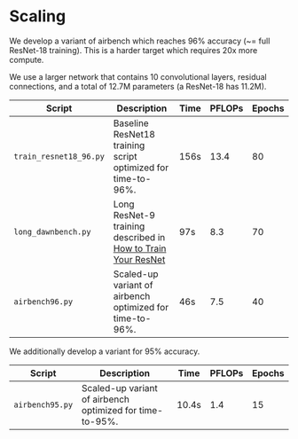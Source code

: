 # Scaling

We develop a variant of airbench which reaches 96% accuracy (~= full ResNet-18 training).
This is a harder target which requires 20x more compute.

We use a larger network that contains 10 convolutional layers, residual connections, and a
total of 12.7M parameters (a ResNet-18 has 11.2M).

| Script | Description | Time | PFLOPs | Epochs |
| - | - | - | - | - | 
| `train_resnet18_96.py` | Baseline ResNet18 training script optimized for time-to-96%. | 156s | 13.4 | 80 |
| `long_dawnbench.py` | Long ResNet-9 training described in [How to Train Your ResNet](https://myrtle.ai/learn/how-to-train-your-resnet-8-bag-of-tricks/) | 97s  | 8.3 | 70 |
| `airbench96.py` | Scaled-up variant of airbench optimized for time-to-96%. | 46s | 7.5 | 40 |

We additionally develop a variant for 95% accuracy.

| Script | Description | Time | PFLOPs | Epochs |
| - | - | - | - | - | 
| `airbench95.py` | Scaled-up variant of airbench optimized for time-to-95%. | 10.4s | 1.4 | 15 |

